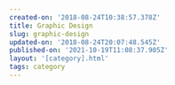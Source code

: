 ```yaml
---
created-on: '2018-08-24T10:38:57.378Z'
title: Graphic Design
slug: graphic-design
updated-on: '2018-08-24T20:07:48.545Z'
published-on: '2021-10-19T11:08:37.905Z'
layout: '[category].html'
tags: category
---
```



